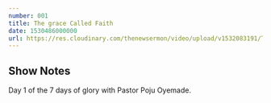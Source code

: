 ```yaml
---
number: 001
title: The grace Called Faith
date: 1530486000000
url: https://res.cloudinary.com/thenewsermon/video/upload/v1532083191/The_Grace_Called_Faith_-_Pastor_Poju_Oyemade_-_Day_1_02.07.2018.mp3
---
```


## Show Notes
Day 1 of the 7 days of glory with Pastor Poju Oyemade.

